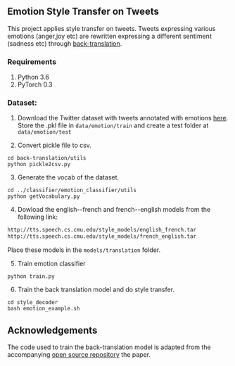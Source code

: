 ## Emotion Style Transfer on Tweets

This project applies style transfer on tweets. Tweets expressing various emotions (anger,joy etc) are rewritten expressing a different sentiment (sadness etc) through [back-translation](https://arxiv.org/abs/1804.09000). 

### Requirements
 1. Python 3.6 
 2. PyTorch 0.3

### Dataset:													

1. Download the Twitter dataset with tweets annotated with emotions [here](https://github.com/omarsar/nlp_pytorch_tensorflow_notebooks/blob/master/data/merged_training.pkl). Store the .pkl file in ``data/emotion/train`` and create a test folder at ``data/emotion/test``

2. Convert pickle file to csv.

```
cd back-translation/utils
python pickle2csv.py
```

3. Generate the vocab of the dataset.

```
cd ../classifier/emotion_classifier/utils
python getVocabulary.py
```

4. Dowload the english--french and french--english models from the following link:

```bash
http://tts.speech.cs.cmu.edu/style_models/english_french.tar
http://tts.speech.cs.cmu.edu/style_models/french_english.tar
```
Place these models in the `models/translation` folder.

5. Train emotion classifier
```
python train.py
```

6. Train the back translation model and do style transfer.

```
cd style_decoder
bash emotion_example.sh
```

## Acknowledgements
The code used to train the back-translation model is adapted from the accompanying [open source repository](https://github.com/shrimai/Style-Transfer-Through-Back-Translation) the paper.